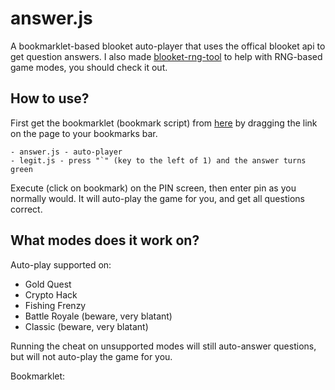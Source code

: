 # answer.js

A bookmarklet-based blooket auto-player that uses the offical blooket api to get question answers. I also made [blooket-rng-tool](https://www.github.com/mmccall0813/blooket-rng-tool) to help with RNG-based game modes, you should check it out.

## How to use?

First get the bookmarklet (bookmark script) from [here](https://mmccall0813.github.io/answer.js/loader.html) by dragging the link on the page to your bookmarks bar.

    - answer.js - auto-player
    - legit.js - press "`" (key to the left of 1) and the answer turns green

Execute (click on bookmark) on the PIN screen, then enter pin as you normally would. It will auto-play the game for you, and get all questions correct.

## What modes does it work on?

Auto-play supported on:

- Gold Quest
- Crypto Hack
- Fishing Frenzy
- Battle Royale (beware, very blatant)
- Classic (beware, very blatant)

Running the cheat on unsupported modes will still auto-answer questions, but will not auto-play the game for you.

Bookmarklet: